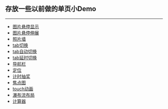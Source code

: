 ﻿
## 存放一些以前做的单页小Demo
<hr>

* [图片悬停显示](https://catsugar.github.io/Page-demos/showPic/index.html)
* [图片悬停伸展](https://catsugar.github.io/Page-demos/showPic/side.html)
* [照片墙](https://catsugar.github.io/Page-demos/photowall/photowall.html)
* [tab切换](https://catsugar.github.io/Page-demos/page_switching/tab.html)
* [tab自动切换](https://catsugar.github.io/Page-demos/page_switching/tab-auto.html)
* [tab延时切换](https://catsugar.github.io/Page-demos/page_switching/tab-delay.html)
* [导航栏](https://catsugar.github.io/Page-demos/navigation/index.html)
* [定位](https://catsugar.github.io/Page-demos/mao/index.html)
* [计时抽奖](https://catsugar.github.io/Page-demos/lottery/index.html)
* [焦点图](https://catsugar.github.io/Page-demos/banner/banner.html)
* [touch动画](https://catsugar.github.io/Page-demos/animation/index.html)
* [瀑布流布局](https://catsugar.github.io/Page-demos/waterfall/index.html)
* [计算器](https://catsugar.github.io/Page-demos/calculator/calculator.html)
